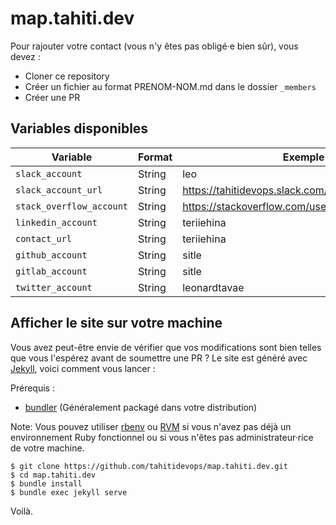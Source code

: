 # map.tahiti.dev

Pour rajouter votre contact (vous n'y êtes pas obligé·e bien sûr), vous devez :

* Cloner ce repository
* Créer un fichier au format PRENOM-NOM.md dans le dossier `_members`
* Créer une PR

## Variables disponibles

| Variable                 | Format | Exemple                                           |
| ------------------------ | ------ | ------------------------------------------------- |
| `slack_account`          | String | leo                                               |
| `slack_account_url`      | String | https://tahitidevops.slack.com/team/U4R4LU6DC     |
| `stack_overflow_account` | String | https://stackoverflow.com/users/700317/teriiehina |
| `linkedin_account`       | String | teriiehina                                        |
| `contact_url`            | String | teriiehina                                        |
| `github_account`         | String | sitle                                             |
| `gitlab_account`         | String | sitle                                             |
| `twitter_account`        | String | leonardtavae                                      |

## Afficher le site sur votre machine

Vous avez peut-être envie de vérifier que vos modifications sont bien telles que vous l'espérez avant de soumettre une PR ?  Le site est généré avec [Jekyll](https://jekyllrb.com/), voici comment vous lancer :

Prérequis :

* [bundler](https://bundler.io/) (Généralement packagé dans votre distribution)

Note: Vous pouvez utiliser [rbenv](https://github.com/rbenv/rbenv) ou [RVM](https://rvm.io/rvm/install) si vous n'avez pas déjà un environnement Ruby fonctionnel ou si vous n'êtes pas administrateur·rice de votre machine.

```
$ git clone https://github.com/tahitidevops/map.tahiti.dev.git
$ cd map.tahiti.dev
$ bundle install
$ bundle exec jekyll serve
```

Voilà.
